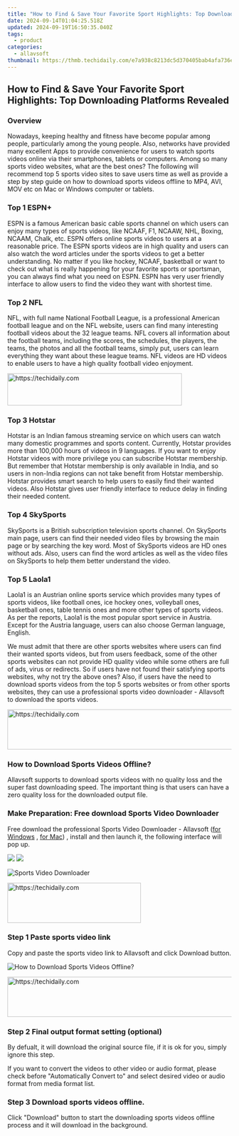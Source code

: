 ```yaml
---
title: "How to Find & Save Your Favorite Sport Highlights: Top Downloading Platforms Revealed"
date: 2024-09-14T01:04:25.518Z
updated: 2024-09-19T16:50:35.040Z
tags:
  - product
categories:
  - allavsoft
thumbnail: https://thmb.techidaily.com/e7a938c8213dc5d370405bab4afa736e010a188d2f4d2dd7c34adab834ad1c13.jpg
---
```


## How to Find & Save Your Favorite Sport Highlights: Top Downloading Platforms Revealed

### Overview

Nowadays, keeping healthy and fitness have become popular among people, particularly among the young people. Also, networks have provided many excellent Apps to provide convenience for users to watch sports videos online via their smartphones, tablets or computers. Among so many sports video websites, what are the best ones? The following will recommend top 5 sports video sites to save users time as well as provide a step by step guide on how to download sports videos offline to MP4, AVI, MOV etc on Mac or Windows computer or tablets.

### Top 1 ESPN+

ESPN is a famous American basic cable sports channel on which users can enjoy many types of sports videos, like NCAAF, F1, NCAAW, NHL, Boxing, NCAAM, Chalk, etc. ESPN offers online sports videos to users at a reasonable price. The ESPN sports videos are in high quality and users can also watch the word articles under the sports videos to get a better understanding. No matter if you like hockey, NCAAF, basketball or want to check out what is really happening for your favorite sports or sportsman, you can always find what you need on ESPN. ESPN has very user friendly interface to allow users to find the video they want with shortest time.

### Top 2 NFL

NFL, with full name National Football League, is a professional American football league and on the NFL website, users can find many interesting football videos about the 32 league teams. NFL covers all information about the football teams, including the scores, the schedules, the players, the teams, the photos and all the football teams, simply put, users can learn everything they want about these league teams. NFL videos are HD videos to enable users to have a high quality football video enjoyment.

<!-- affiliate ads begin -->
<a href="https://aligracehair.sjv.io/c/5597632/2135359/19272" target="_top" id="2135359">
  <img src="//a.impactradius-go.com/display-ad/19272-2135359" border="0" alt="https://techidaily.com" width="392" height="72"/>
</a>
<img height="0" width="0" src="https://aligracehair.sjv.io/i/5597632/2135359/19272" style="position:absolute;visibility:hidden;" border="0" />
<!-- affiliate ads end -->

### Top 3 Hotstar

Hotstar is an Indian famous streaming service on which users can watch many domestic programmes and sports content. Currently, Hotstar provides more than 100,000 hours of videos in 9 languages. If you want to enjoy Hotstar videos with more privilege you can subscribe Hotstar membership. But remember that Hotstar membership is only available in India, and so users in non-India regions can not take benefit from Hotstar membership. Hotstar provides smart search to help users to easily find their wanted videos. Also Hotstar gives user friendly interface to reduce delay in finding their needed content.

### Top 4 SkySports

SkySports is a British subscription television sports channel. On SkySports main page, users can find their needed video files by browsing the main page or by searching the key word. Most of SkySports videos are HD ones without ads. Also, users can find the word articles as well as the video files on SkySports to help them better understand the video.

### Top 5 Laola1

Laola1 is an Austrian online sports service which provides many types of sports videos, like football ones, ice hockey ones, volleyball ones, basketball ones, table tennis ones and more other types of sports videos. As per the reports, Laola1 is the most popular sport service in Austria. Except for the Austria language, users can also choose German language, English.

We must admit that there are other sports websites where users can find their wanted sports videos, but from users feedback, some of the other sports websites can not provide HD quality video while some others are full of ads, virus or redirects. So if users have not found their satisfying sports websites, why not try the above ones? Also, if users have the need to download sports videos from the top 5 sports websites or from other sports websites, they can use a professional sports video downloader - Allavsoft to download the sports videos.

<!-- affiliate ads begin -->
<a href="https://appsumo.8odi.net/c/5597632/2043594/7443" target="_top" id="2043594">
  <img src="//a.impactradius-go.com/display-ad/7443-2043594" border="0" alt="https://techidaily.com" width="728" height="90"/>
</a>
<img height="0" width="0" src="https://appsumo.8odi.net/i/5597632/2043594/7443" style="position:absolute;visibility:hidden;" border="0" />
<!-- affiliate ads end -->

### How to Download Sports Videos Offline?

Allavsoft supports to download sports videos with no quality loss and the super fast downloading speed. The important thing is that users can have a zero quality loss for the downloaded output file.

### Make Preparation: Free download Sports Video Downloader

Free download the professional Sports Video Downloader - Allavsoft ([for Windows](https://tools.techidaily.com/allavsoft/products/) , [for Mac](https://tools.techidaily.com/allavsoft/products/)) , install and then launch it, the following interface will pop up.

[![](https://www.allavsoft.com/how-to/../images/how-to/free-download-win.jpg)](https://tools.techidaily.com/allavsoft/products/) [![](https://www.allavsoft.com/how-to/../images/how-to/free-download-mac.jpg)](https://tools.techidaily.com/allavsoft/products/)

![Sports Video Downloader](https://www.allavsoft.com/how-to/../images/allavsoft/screen-shot-600.jpg)

<!-- affiliate ads begin -->
<a href="https://aligracehair.sjv.io/c/5597632/1885999/19272" target="_top" id="1885999">
  <img src="//a.impactradius-go.com/display-ad/19272-1885999" border="0" alt="https://techidaily.com" width="300" height="90"/>
</a>
<img height="0" width="0" src="https://aligracehair.sjv.io/i/5597632/1885999/19272" style="position:absolute;visibility:hidden;" border="0" />
<!-- affiliate ads end -->

### Step 1 Paste sports video link

Copy and paste the sports video link to Allavsoft and click Download button.

![How to Download Sports Videos Offline?](https://www.allavsoft.com/how-to/../images/how-to/download-rtmp-video/download-rtmp-video.jpg)

<!-- affiliate ads begin -->
<a href="https://appsumo.8odi.net/c/5597632/2100534/7443" target="_top" id="2100534">
  <img src="//a.impactradius-go.com/display-ad/7443-2100534" border="0" alt="https://techidaily.com" width="728" height="90"/>
</a>
<img height="0" width="0" src="https://appsumo.8odi.net/i/5597632/2100534/7443" style="position:absolute;visibility:hidden;" border="0" />
<!-- affiliate ads end -->

### Step 2 Final output format setting (optional)

By defualt, it will download the original source file, if it is ok for you, simply ignore this step.

If you want to convert the videos to other video or audio format, please check before "Automatically Convert to" and select desired video or audio format from media format list.

### Step 3 Download sports videos offline.

Click "Download" button to start the downloading sports videos offline process and it will download in the background.

<ins class="adsbygoogle"
     style="display:block"
     data-ad-format="autorelaxed"
     data-ad-client="ca-pub-7571918770474297"
     data-ad-slot="1223367746"></ins>

<ins class="adsbygoogle"
     style="display:block"
     data-ad-client="ca-pub-7571918770474297"
     data-ad-slot="8358498916"
     data-ad-format="auto"
     data-full-width-responsive="true"></ins>

